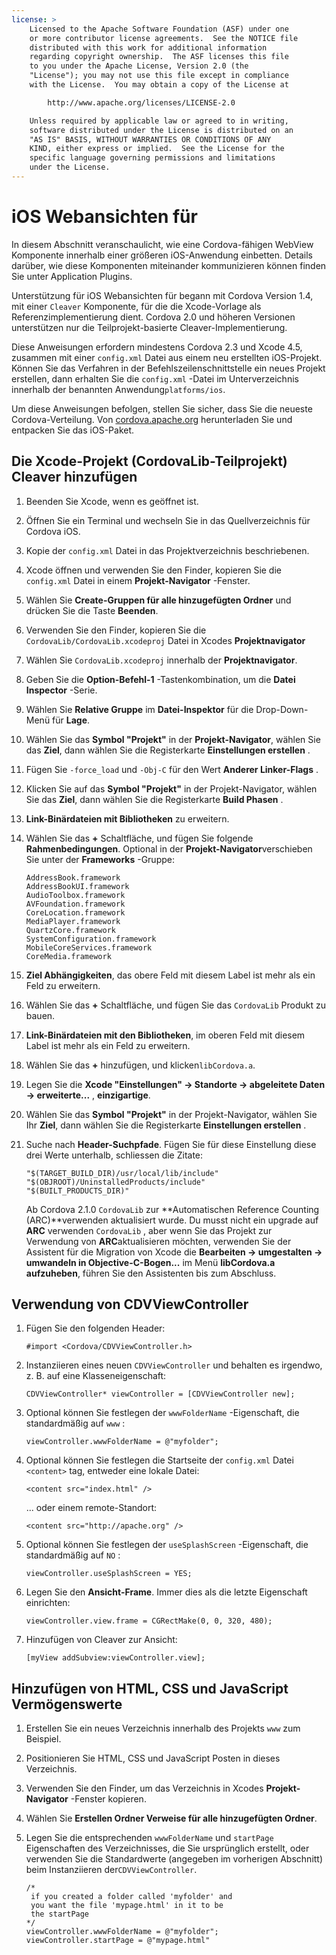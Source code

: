 ```yaml
---
license: >
    Licensed to the Apache Software Foundation (ASF) under one
    or more contributor license agreements.  See the NOTICE file
    distributed with this work for additional information
    regarding copyright ownership.  The ASF licenses this file
    to you under the Apache License, Version 2.0 (the
    "License"); you may not use this file except in compliance
    with the License.  You may obtain a copy of the License at

        http://www.apache.org/licenses/LICENSE-2.0

    Unless required by applicable law or agreed to in writing,
    software distributed under the License is distributed on an
    "AS IS" BASIS, WITHOUT WARRANTIES OR CONDITIONS OF ANY
    KIND, either express or implied.  See the License for the
    specific language governing permissions and limitations
    under the License.
---
```


# iOS Webansichten für

In diesem Abschnitt veranschaulicht, wie eine Cordova-fähigen WebView Komponente innerhalb einer größeren iOS-Anwendung einbetten. Details darüber, wie diese Komponenten miteinander kommunizieren können finden Sie unter Application Plugins.

Unterstützung für iOS Webansichten für begann mit Cordova Version 1.4, mit einer `Cleaver` Komponente, für die die Xcode-Vorlage als Referenzimplementierung dient. Cordova 2.0 und höheren Versionen unterstützen nur die Teilprojekt-basierte Cleaver-Implementierung.

Diese Anweisungen erfordern mindestens Cordova 2.3 und Xcode 4.5, zusammen mit einer `config.xml` Datei aus einem neu erstellten iOS-Projekt. Können Sie das Verfahren in der Befehlszeilenschnittstelle ein neues Projekt erstellen, dann erhalten Sie die `config.xml` -Datei im Unterverzeichnis innerhalb der benannten Anwendung`platforms/ios`.

Um diese Anweisungen befolgen, stellen Sie sicher, dass Sie die neueste Cordova-Verteilung. Von [cordova.apache.org][1] herunterladen Sie und entpacken Sie das iOS-Paket.

 [1]: http://cordova.apache.org

## Die Xcode-Projekt (CordovaLib-Teilprojekt) Cleaver hinzufügen

1.  Beenden Sie Xcode, wenn es geöffnet ist.

2.  Öffnen Sie ein Terminal und wechseln Sie in das Quellverzeichnis für Cordova iOS.

3.  Kopie der `config.xml` Datei in das Projektverzeichnis beschriebenen.

4.  Xcode öffnen und verwenden Sie den Finder, kopieren Sie die `config.xml` Datei in einem **Projekt-Navigator** -Fenster.

5.  Wählen Sie **Create-Gruppen für alle hinzugefügten Ordner** und drücken Sie die Taste **Beenden**.

6.  Verwenden Sie den Finder, kopieren Sie die `CordovaLib/CordovaLib.xcodeproj` Datei in Xcodes **Projektnavigator**

7.  Wählen Sie `CordovaLib.xcodeproj` innerhalb der **Projektnavigator**.

8.  Geben Sie die **Option-Befehl-1** -Tastenkombination, um die **Datei Inspector** -Serie.

9.  Wählen Sie **Relative Gruppe** im **Datei-Inspektor** für die Drop-Down-Menü für **Lage**.

10. Wählen Sie das **Symbol "Projekt"** in der **Projekt-Navigator**, wählen Sie das **Ziel**, dann wählen Sie die Registerkarte **Einstellungen erstellen** .

11. Fügen Sie `-force_load` und `-Obj-C` für den Wert **Anderer Linker-Flags** .

12. Klicken Sie auf das **Symbol "Projekt"** in der Projekt-Navigator, wählen Sie das **Ziel**, dann wählen Sie die Registerkarte **Build Phasen** .

13. **Link-Binärdateien mit Bibliotheken** zu erweitern.

14. Wählen Sie das **+** Schaltfläche, und fügen Sie folgende **Rahmenbedingungen**. Optional in der **Projekt-Navigator**verschieben Sie unter der **Frameworks** -Gruppe:
    
        AddressBook.framework
        AddressBookUI.framework
        AudioToolbox.framework
        AVFoundation.framework
        CoreLocation.framework
        MediaPlayer.framework
        QuartzCore.framework
        SystemConfiguration.framework
        MobileCoreServices.framework
        CoreMedia.framework
        

15. **Ziel Abhängigkeiten**, das obere Feld mit diesem Label ist mehr als ein Feld zu erweitern.

16. Wählen Sie das **+** Schaltfläche, und fügen Sie das `CordovaLib` Produkt zu bauen.

17. **Link-Binärdateien mit den Bibliotheken**, im oberen Feld mit diesem Label ist mehr als ein Feld zu erweitern.

18. Wählen Sie das **+** hinzufügen, und klicken`libCordova.a`.

19. Legen Sie die **Xcode "Einstellungen" → Standorte → abgeleitete Daten → erweiterte...** , **einzigartige**.

20. Wählen Sie das **Symbol "Projekt"** in der Projekt-Navigator, wählen Sie Ihr **Ziel**, dann wählen Sie die Registerkarte **Einstellungen erstellen** .

21. Suche nach **Header-Suchpfade**. Fügen Sie für diese Einstellung diese drei Werte unterhalb, schliessen die Zitate:
    
        "$(TARGET_BUILD_DIR)/usr/local/lib/include"        
        "$(OBJROOT)/UninstalledProducts/include"
        "$(BUILT_PRODUCTS_DIR)"
        
    
    Ab Cordova 2.1.0 `CordovaLib` zur **Automatischen Reference Counting (ARC)**verwenden aktualisiert wurde. Du musst nicht ein upgrade auf **ARC** verwenden `CordovaLib` , aber wenn Sie das Projekt zur Verwendung von **ARC**aktualisieren möchten, verwenden Sie der Assistent für die Migration von Xcode die **Bearbeiten → umgestalten → umwandeln in Objective-C-Bogen...** im Menü **libCordova.a aufzuheben**, führen Sie den Assistenten bis zum Abschluss.

## Verwendung von CDVViewController

1.  Fügen Sie den folgenden Header:
    
        #import <Cordova/CDVViewController.h>
        

2.  Instanziieren eines neuen `CDVViewController` und behalten es irgendwo, z. B. auf eine Klasseneigenschaft:
    
        CDVViewController* viewController = [CDVViewController new];
        

3.  Optional können Sie festlegen der `wwwFolderName` -Eigenschaft, die standardmäßig auf `www` :
    
        viewController.wwwFolderName = @"myfolder";
        

4.  Optional können Sie festlegen die Startseite der `config.xml` Datei `<content>` tag, entweder eine lokale Datei:
    
        <content src="index.html" />
        
    
    ... oder einem remote-Standort:
    
        <content src="http://apache.org" />
        

5.  Optional können Sie festlegen der `useSplashScreen` -Eigenschaft, die standardmäßig auf `NO` :
    
        viewController.useSplashScreen = YES;
        

6.  Legen Sie den **Ansicht-Frame**. Immer dies als die letzte Eigenschaft einrichten:
    
        viewController.view.frame = CGRectMake(0, 0, 320, 480);
        

7.  Hinzufügen von Cleaver zur Ansicht:
    
        [myView addSubview:viewController.view];
        

## Hinzufügen von HTML, CSS und JavaScript Vermögenswerte

1.  Erstellen Sie ein neues Verzeichnis innerhalb des Projekts `www` zum Beispiel.

2.  Positionieren Sie HTML, CSS und JavaScript Posten in dieses Verzeichnis.

3.  Verwenden Sie den Finder, um das Verzeichnis in Xcodes **Projekt-Navigator** -Fenster kopieren.

4.  Wählen Sie **Erstellen Ordner Verweise für alle hinzugefügten Ordner**.

5.  Legen Sie die entsprechenden `wwwFolderName` und `startPage` Eigenschaften des Verzeichnisses, die Sie ursprünglich erstellt, oder verwenden Sie die Standardwerte (angegeben im vorherigen Abschnitt) beim Instanziieren der`CDVViewController`.
    
        /*
         if you created a folder called 'myfolder' and
         you want the file 'mypage.html' in it to be
         the startPage
        */
        viewController.wwwFolderName = @"myfolder";
        viewController.startPage = @"mypage.html"